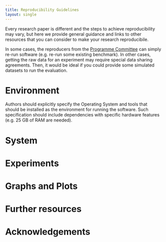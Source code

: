 ```yaml
---
title: Reproducibility Guidelines
layout: single
---
```


Every research paper is different and the steps to achieve reproducibility may vary, but here we provide general guidance and links to other resources that you can consider to make your research reproducibile.

In some cases, the reproducers from the [Programme Committee](/pc/) can simply re-run software (e.g. re-run some existing benchmark). In other cases, getting the raw data for an experiment may require special data sharing agreements. Then, it would be ideal if you could provide some simulated datasets to run the evaluation. 

# Environment

Authors should explicitly specify the Operating System and tools that should be installed as the environment for running the software. Such specification should include dependencies with specific hardware features (e.g. 25 GB of RAM are needed). 

# System

# Experiments

# Graphs and Plots

# Further resources


# Acknowledgements